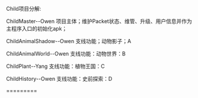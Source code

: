 Child项目分解:

ChildMaster--Owen
项目主体；维护Packet状态、维管、升级、用户信息并作为主程序入口的初始化apk；

ChildAnimalShadow--Owen
支线功能；动物影子；A

ChildAnimalWorld--Owen
支线功能：动物世界：B

ChildPlant--Yang
支线功能：植物王国：C

ChildHistory--Owen
支线功能：史前探索：D

=========
